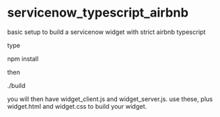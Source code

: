 # servicenow_typescript_airbnb
basic setup to build a servicenow widget with strict airbnb typescript

type

npm install

then

./build

you will then have widget_client.js and widget_server.js. use these, plus widget.html and widget.css to build your widget.

